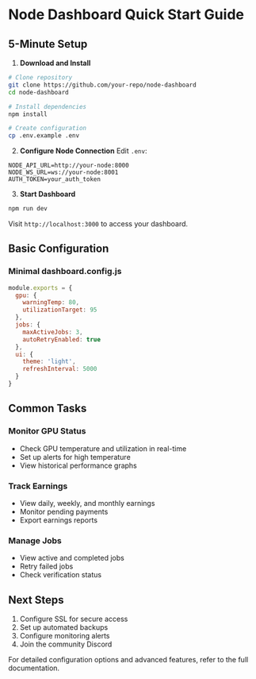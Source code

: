 # Node Dashboard Quick Start Guide

## 5-Minute Setup

1. **Download and Install**
```bash
# Clone repository
git clone https://github.com/your-repo/node-dashboard
cd node-dashboard

# Install dependencies
npm install

# Create configuration
cp .env.example .env
```

2. **Configure Node Connection**
Edit `.env`:
```env
NODE_API_URL=http://your-node:8000
NODE_WS_URL=ws://your-node:8001
AUTH_TOKEN=your_auth_token
```

3. **Start Dashboard**
```bash
npm run dev
```

Visit `http://localhost:3000` to access your dashboard.

## Basic Configuration

### Minimal dashboard.config.js
```javascript
module.exports = {
  gpu: {
    warningTemp: 80,
    utilizationTarget: 95
  },
  jobs: {
    maxActiveJobs: 3,
    autoRetryEnabled: true
  },
  ui: {
    theme: 'light',
    refreshInterval: 5000
  }
}
```

## Common Tasks

### Monitor GPU Status
- Check GPU temperature and utilization in real-time
- Set up alerts for high temperature
- View historical performance graphs

### Track Earnings
- View daily, weekly, and monthly earnings
- Monitor pending payments
- Export earnings reports

### Manage Jobs
- View active and completed jobs
- Retry failed jobs
- Check verification status

## Next Steps

1. Configure SSL for secure access
2. Set up automated backups
3. Configure monitoring alerts
4. Join the community Discord

For detailed configuration options and advanced features, refer to the full documentation.